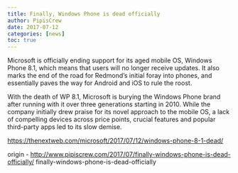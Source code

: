 ```yaml
---
title: Finally, Windows Phone is dead officially
author: PipisCrew
date: 2017-07-12
categories: [news]
toc: true
---
```


Microsoft is officially ending support for its aged mobile OS, Windows Phone 8.1, which means that users will no longer receive updates. It also marks the end of the road for Redmond’s initial foray into phones, and essentially paves the way for Android and iOS to rule the roost.

With the death of WP 8.1, Microsoft is burying the Windows Phone brand after running with it over three generations starting in 2010. While the company initially drew praise for its novel approach to the mobile OS, a lack of compelling devices across price points, crucial features and popular third-party apps led to its slow demise.

https://thenextweb.com/microsoft/2017/07/12/windows-phone-8-1-dead/

origin - http://www.pipiscrew.com/2017/07/finally-windows-phone-is-dead-officially/ finally-windows-phone-is-dead-officially
